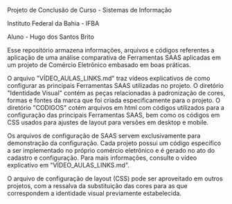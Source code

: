 Projeto de Conclusão de Curso - Sistemas de Informação

Instituto Federal da Bahia - IFBA

Aluno - Hugo dos Santos Brito

Esse repositório armazena informações, arquivos e códigos referentes a aplicação de uma análise comparativa de Ferramentas SAAS aplicadas em um projeto
de Comércio Eletrônico embasado em boas práticas.

O arquivo "VÍDEO_AULAS_LINKS.md" traz vídeos explicativos de como configurar as principais Ferramentas SAAS utilizadas no projeto.
O diretório "Identidade Visual" contém as peças relacionadas à padronização de cores, formas e fontes da marca que foi criada especificamente para o projeto. 
O diretório "CODIGOS" cotém arquivos em html com códigos utilizados para a configuração das principais Ferramentas SAAS, bem como os códigos em CSS usados para ajustes
de layout para versões em desktop e mobile.

Os arquivos de configuração de SAAS servem exclusivamente para demonstração da configuração. Cada projeto possui um código específico a ser implementado no próprio comércio eletrônico e é gerado no ato do cadastro e configuração. Para mais informações, consulte o vídeo explicativo em "VÍDEO_AULAS_LINKS.md".

O arquivo de configuração de layout (CSS) pode ser aproveitado em outros projetos, com a ressalva da substituição das cores para as que correspondem a identidade visual previamente estabelecida.
